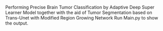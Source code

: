 Performing Precise Brain Tumor Classification by Adaptive Deep Super Learner Model together with the aid of Tumor Segmentation based on Trans-Unet with Modified Region Growing Network 
Run Main.py to show the output.
